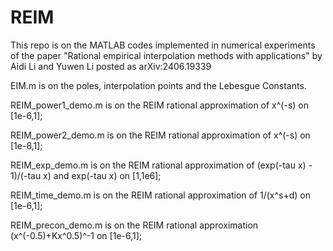 # REIM
This repo is on the MATLAB codes implemented in numerical experiments of the paper "Rational empirical interpolation methods with applications" by Aidi Li and Yuwen Li posted as arXiv:2406.19339

EIM.m is on the poles, interpolation points and the Lebesgue Constants.

REIM_power1_demo.m is on the REIM rational approximation of x^(-s) on [1e-6,1];

REIM_power2_demo.m is on the REIM rational approximation of x^(-s) on [1e-8,1];

REIM_exp_demo.m is on the REIM rational approximation of (exp(-tau x) - 1)/(-tau x) and exp(-tau x) on [1,1e6];

REIM_time_demo.m is on the REIM rational approximation of 1/(x^s+d) on [1e-6,1];

REIM_precon_demo.m is on the REIM rational approximation (x^(-0.5)+Kx^0.5)^-1 on [1e-6,1];
